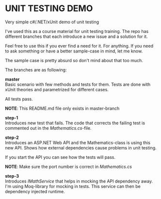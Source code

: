 # UNIT TESTING DEMO #
Very simple c#/.NET/xUnit demo of unit testing  

I've used this as a course material for unit testing training. The repo has different branches that each introduce a new issue and a solution for it. 

Feel free to use this if you ever find a need for it. For anything. If you need to ask something or have a better sample-case in mind, let me know.  

The sample case is pretty absurd so don't mind about that too much. 
  
The branches are as following:  

**master**  
Basic scenario with few methods and tests for them. Tests are done
with xUnit theories and parametrized for different cases.  

All tests pass. 

**NOTE**: This README.md file only exists in master-branch
  

**step-1**  
Introduces new test that fails. The code that corrects the failing test is commented out in the *Mathematics.cs*-file.  

**step-2**  
Introduces an ASP.NET Web API and the Mathematics-class is using this new API. Shows how external dependencies cause problems in unit testing. 
  
If you start the API you can see how the tests will pass.  
  
**NOTE**: Make sure the port number is correct in *Mathematics.cs*  

**step-3**  
Introduces *IMathService* that helps in mocking the API dependency away. I'm using Moq-library for mocking in tests. This service can then be dependency injected runtime. 

